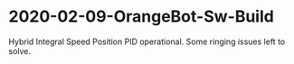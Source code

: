 # 2020-02-09-OrangeBot-Sw-Build
Hybrid Integral Speed Position PID operational. Some ringing issues left to solve.
